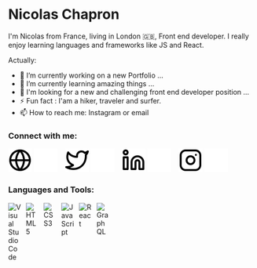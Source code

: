 # Nicolas Chapron
I'm Nicolas from France, living in London 🇬🇧, Front end developer. I really enjoy learning languages and frameworks like JS and React. 

<!---
NChapron/NChapron is a ✨ special ✨ repository because its `README.md` (this file) appears on your GitHub profile.
You can click the Preview link to take a look at your changes.
--->

Actually:

- 🔭 I’m currently working on a new Portfolio ...
- 🌱 I’m currently learning amazing things ...
- 🔎 I'm looking for a new and challenging front end developer position ...
- ⚡ Fun fact : I'am a hiker, traveler and surfer.
- 📫 How to reach me: Instagram or email

### Connect with me:

[![img_contact](./img/globe-light.svg)](https://nicolas-chapron.com#gh-light-mode-only)
[![img_contact](./img/globe-dark.svg)](https://nicolas-chapron.com#gh-dark-mode-only)
&nbsp;&nbsp;
[![img_contact](./img/twitter-light.svg)](https://twitter.com/np58yh95c#gh-light-mode-only)
[![img_contact](./img/twitter-dark.svg)](https://twitter.com/np58yh95c#gh-dark-mode-only)
&nbsp;&nbsp;
[![img_contact](./img/linkedin-light.svg)](https://www.linkedin.com/in/nicolas-chapron/#gh-light-mode-only)
[![img_contact](./img/linkedin-dark.svg)](https://www.linkedin.com/in/nicolas-chapron/#gh-dark-mode-only)
&nbsp;&nbsp;
[![img_contact](./img/instagram-light.svg)](https://www.instagram.com/nicolas.chapron/#gh-light-mode-only)
[![img_contact](./img/instagram-dark.svg)](https://www.instagram.com/nicolas.chapron/#gh-dark-mode-only)

### Languages and Tools:

<img align="left" alt="Visual Studio Code" width="26px" src="https://cdn.jsdelivr.net/gh/devicons/devicon/icons/vscode/vscode-original.svg" style="padding-right:10px;" />
<img align="left" alt="HTML5" width="26px" src="https://cdn.jsdelivr.net/gh/devicons/devicon/icons/html5/html5-original.svg" style="padding-right:10px;" />
<img align="left" alt="CSS3" width="26px" src="https://cdn.jsdelivr.net/gh/devicons/devicon/icons/css3/css3-original.svg" style="padding-right:10px;" />
<img align="left" alt="JavaScript" width="26px" src="https://cdn.jsdelivr.net/gh/devicons/devicon/icons/javascript/javascript-original.svg" style="padding-right:10px;" />
<img align="left" alt="React" width="26px" src="https://cdn.jsdelivr.net/gh/devicons/devicon/icons/react/react-original.svg" style="padding-right:10px;" />
<img align="left" alt="GraphQL" width="26px" src="https://cdn.jsdelivr.net/gh/devicons/devicon/icons/graphql/graphql-plain.svg" style="padding-right:10px;" />
